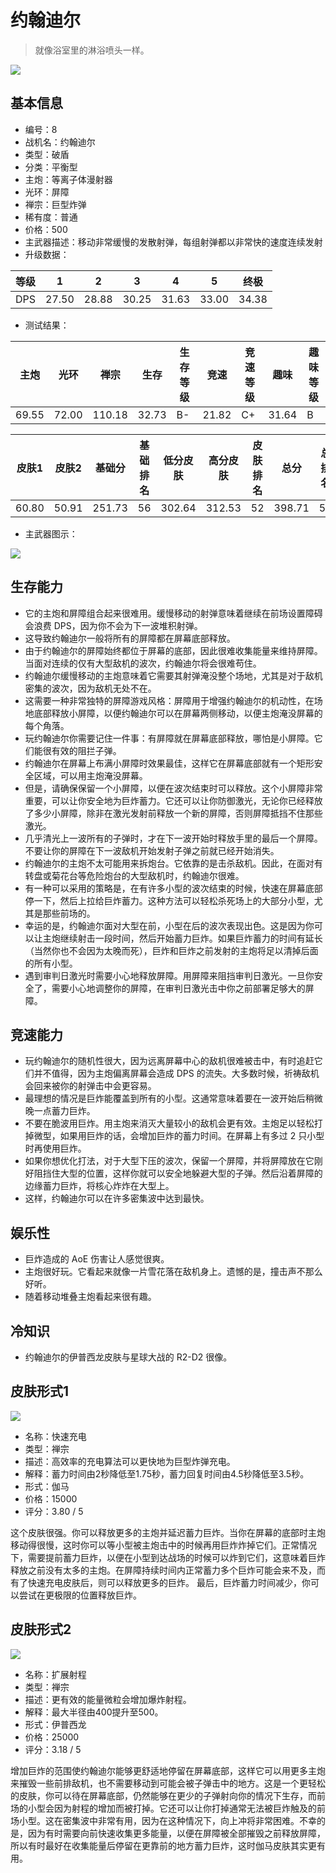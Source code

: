 # 约翰迪尔

> 就像浴室里的淋浴喷头一样。

<img src="/ships/ship_8.png" style={{zoom:1}}/>

## 基本信息

- 编号：8
- 战机名：约翰迪尔
- 类型：破盾
- 分类：平衡型
- 主炮：等离子体漫射器
- 光环：屏障
- 禅宗：巨型炸弹
- 稀有度：普通
- 价格：500
- 主武器描述：移动非常缓慢的发散射弹，每组射弹都以非常快的速度连续发射
- 升级数据：

| 等级 | 1 | 2 | 3 | 4 | 5 | 终极 |
|--|--|--|--|--|--|--|
| DPS | 27.50 | 28.88 | 30.25 | 31.63 | 33.00 | 34.38 |

- 测试结果：

| 主炮 | 光环 | 禅宗 | 生存 | 生存等级 | 竞速 | 竞速等级 | 趣味 | 趣味等级 |
|--|--|--|--|--|--|--|--|--|
| 69.55 | 72.00 | 110.18 | 32.73 | B- | 21.82 | C+ | 31.64 | B |

| 皮肤1 | 皮肤2 | 基础分 | 基础排名 | 低分皮肤 | 高分皮肤 | 皮肤排名 | 总分 | 总排名 |
|--|--|--|--|--|--|--|--|--|
| 60.80 | 50.91 | 251.73 | 56 | 302.64 | 312.53 | 52 | 398.71 | 58 |

- 主武器图示：

<img src="/illustration/main_8.gif" style={{zoom:1}}/>

## 生存能力

- 它的主炮和屏障组合起来很难用。缓慢移动的射弹意味着继续在前场设置障碍会浪费 DPS，因为你不会为下一波堆积射弹。
- 这导致约翰迪尔一般将所有的屏障都在屏幕底部释放。
- 由于约翰迪尔的屏障始终都位于屏幕的底部，因此很难收集能量来维持屏障。当面对连续的仅有大型敌机的波次，约翰迪尔将会很难苟住。
- 约翰迪尔缓慢移动的主炮意味着它需要其射弹淹没整个场地，尤其是对于敌机密集的波次，因为敌机无处不在。
- 这需要一种非常独特的屏障游戏风格：屏障用于增强约翰迪尔的机动性，在场地底部释放小屏障，以便约翰迪尔可以在屏幕两侧移动，以便主炮淹没屏幕的每个角落。
- 玩约翰迪尔你需要记住一件事：有屏障就在屏幕底部释放，哪怕是小屏障。它们能很有效的阻拦子弹。
- 约翰迪尔在屏幕上布满小屏障时效果最佳，这样它在屏幕底部就有一个矩形安全区域，可以用主炮淹没屏幕。
- 但是，请确保保留一个小屏障，以便在波次结束时可以释放。这个小屏障非常重要，可以让你安全地为巨炸蓄力。它还可以让你防御激光，无论你已经释放了多少小屏障，除非在激光发射前释放一个新的屏障，否则屏障抵挡不住那些激光。
- 几乎清光上一波所有的子弹时，才在下一波开始时释放手里的最后一个屏障。不要让你的屏障在下一波敌机开始发射子弹之前就已经开始消失。
- 约翰迪尔的主炮不太可能用来拆炮台。它依靠的是击杀敌机。因此，在面对有转盘或菊花台等危险炮台的大型敌机时，约翰迪尔很难。
- 有一种可以采用的策略是，在有许多小型的波次结束的时候，快速在屏幕底部停一下，然后上拉给巨炸蓄力。这种方法可以轻松杀死场上的大部分小型，尤其是那些前场的。
- 幸运的是，约翰迪尔面对大型在前，小型在后的波次表现出色。这是因为你可以让主炮继续射击一段时间，然后开始蓄力巨炸。如果巨炸蓄力的时间有延长（当然你也不会因为太晚而死），巨炸和巨炸之前发射的主炮将足以清掉后面的所有小型。
- 遇到审判日激光时需要小心地释放屏障。用屏障来阻挡审判日激光。一旦你安全了，需要小心地调整你的屏障，在审判日激光击中你之前部署足够大的屏障。

## 竞速能力

- 玩约翰迪尔的随机性很大，因为远离屏幕中心的敌机很难被击中，有时追赶它们并不值得，因为主炮偏离屏幕会造成 DPS 的流失。大多数时候，祈祷敌机会回来被你的射弹击中会更容易。
- 最理想的情况是巨炸能覆盖到所有的小型。这通常意味着要在一波开始后稍微晚一点蓄力巨炸。
- 不要在脆波用巨炸。用主炮来消灭大量较小的敌机会更有效。主炮足以轻松打掉微型，如果用巨炸的话，会增加巨炸的蓄力时间。在屏幕上有多过 2 只小型时再使用巨炸。
- 如果你想优化打法，对于大型下压的波次，保留一个屏障，并将屏障放在它刚好阻挡住大型的位置，这样你就可以安全地躲避大型的子弹。然后沿着屏障的边缘蓄力巨炸，将核心炸炸在大型上。
- 这样，约翰迪尔可以在许多密集波中达到最快。

## 娱乐性

- 巨炸造成的 AoE 伤害让人感觉很爽。
- 主炮很好玩。它看起来就像一片雪花落在敌机身上。遗憾的是，撞击声不那么好听。
- 随着移动堆叠主炮看起来很有趣。

## 冷知识

- 约翰迪尔的伊普西龙皮肤与星球大战的 R2-D2 很像。

## 皮肤形式1

<img src="/ships/ship_8_apex_1.png" style={{zoom:1}}/>

- 名称：快速充电
- 类型：禅宗
- 描述：高效率的充电算法可以更快地为巨型炸弹充电。
- 解释：蓄力时间由2秒降低至1.75秒，蓄力回复时间由4.5秒降低至3.5秒。
- 形式：伽马
- 价格：15000
- 评分：3.80 / 5

这个皮肤很强。你可以释放更多的主炮并延迟蓄力巨炸。当你在屏幕的底部时主炮移动得很慢，这时你可以等小型被主炮击中的时候再用巨炸炸掉它们。正常情况下，需要提前蓄力巨炸，以便在小型到达战场的时候可以炸到它们，这意味着巨炸释放之前没有太多的主炮。在屏障持续时间内正常蓄力多个巨炸可能会来不及，而有了快速充电皮肤后，则可以释放更多的巨炸。 最后，巨炸蓄力时间减少，你可以尝试在更极限的位置释放巨炸。

## 皮肤形式2

<img src="/ships/ship_8_apex_2.png" style={{zoom:1}}/>

- 名称：扩展射程
- 类型：禅宗
- 描述：更有效的能量微粒会增加爆炸射程。
- 解释：最大半径由400提升至500。
- 形式：伊普西龙
- 价格：25000
- 评分：3.18 / 5

增加巨炸的范围使约翰迪尔能够更舒适地停留在屏幕底部，这样它可以用更多主炮来摧毁一些前排敌机，也不需要移动到可能会被子弹击中的地方。这是一个更轻松的皮肤，你可以待在屏幕底部，仍然能够在更少的子弹射向你的情况下生存，而前场的小型会因为射程的增加而被打掉。它还可以让你打掉通常无法被巨炸触及的前场小型。这在密集波中非常有用，因为在这种情况下，向上冲将非常困难。不幸的是，因为有时需要向前快速收集更多能量，以便在屏障被全部摧毁之前释放屏障，所以有时最好在收集能量后停留在更靠前的地方蓄力巨炸，这时伽马皮肤其实更有用。
